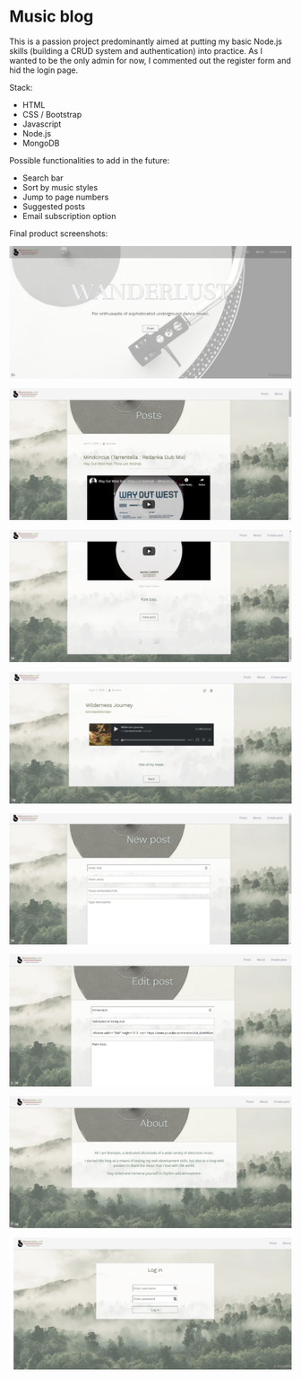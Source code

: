 # Music blog

This is a passion project predominantly aimed at putting my basic Node.js skills (building a CRUD system and authentication) into practice.
As I wanted to be the only admin for now, I commented out the register form and hid the login page.

Stack:
- HTML
- CSS / Bootstrap
- Javascript
- Node.js
- MongoDB

Possible functionalities to add in the future:
- Search bar
- Sort by music styles
- Jump to page numbers
- Suggested posts
- Email subscription option

Final product screenshots:

![Alt text](/screenshots/7.jpg?raw=true "preview")

![Alt text](/screenshots/8.jpg?raw=true "preview")

![Alt text](/screenshots/14.jpg?raw=true "preview")

![Alt text](/screenshots/9.jpg?raw=true "preview")

![Alt text](/screenshots/10.jpg?raw=true "preview")

![Alt text](/screenshots/12.jpg?raw=true "preview")

![Alt text](/screenshots/11.jpg?raw=true "preview")

![Alt text](/screenshots/13.jpg?raw=true "preview")
